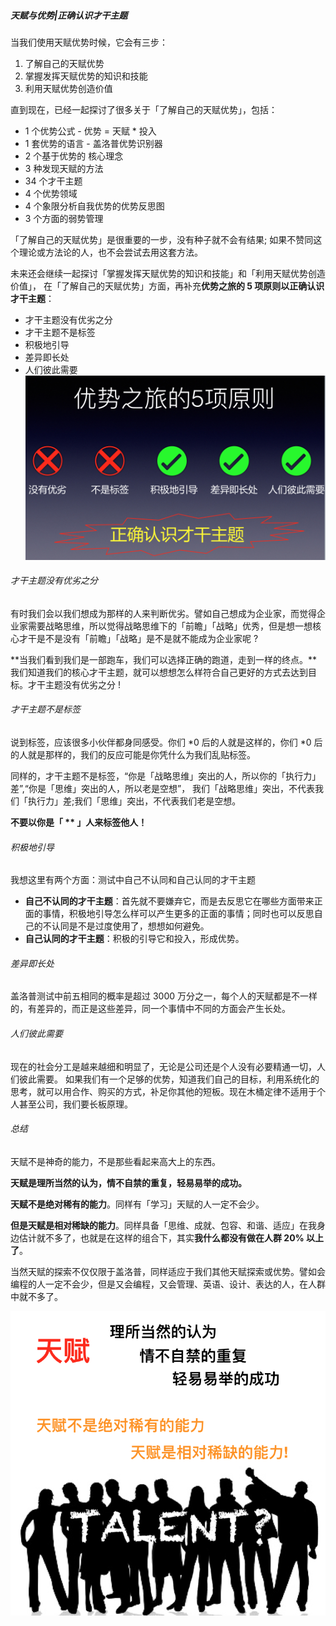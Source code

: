 ##### 天赋与优势|正确认识才干主题

当我们使用天赋优势时候，它会有三步：

1. 了解自己的天赋优势
2. 掌握发挥天赋优势的知识和技能
3. 利用天赋优势创造价值

直到现在，已经一起探讨了很多关于「了解自己的天赋优势」，包括：

- 1 个优势公式 - 优势 = 天赋 * 投入
- 1 套优势的语言 - 盖洛普优势识别器
- 2 个基于优势的 核心理念
- 3 种发现天赋的方法
- 34 个才干主题
- 4 个优势领域
- 4 个象限分析自我优势的优势反思图
- 3 个方面的弱势管理

「了解自己的天赋优势」是很重要的一步，没有种子就不会有结果; 如果不赞同这个理论或方法论的人，也不会尝试去用这套方法。

未来还会继续一起探讨「掌握发挥天赋优势的知识和技能」和「利用天赋优势创造价值」， 在「了解自己的天赋优势」方面，再补充**优势之旅的 5 项原则以正确认识才干主题**：

- 才干主题没有优劣之分
- 才干主题不是标签
- 积极地引导
- 差异即长处
- 人们彼此需要
![](images/2019-10-06-08-40-03.png)

###### 才干主题没有优劣之分
有时我们会以我们想成为那样的人来判断优劣。譬如自己想成为企业家，而觉得企业家需要战略思维，所以觉得战略思维下的「前瞻」「战略」优秀，但是想一想核心才干是不是没有「前瞻」「战略」是不是就不能成为企业家呢 ?

**当我们看到我们是一部跑车，我们可以选择正确的跑道，走到一样的终点。**我们知道我们的核心才干主题，就可以想想怎么样符合自己更好的方式去达到目标。才干主题没有优劣之分 !

###### 才干主题不是标签
说到标签，应该很多小伙伴都身同感受。你们 *0 后的人就是这样的，你们 *0 后的人就是那样的，我们的反应可能是你凭什么为我们乱贴标签。

同样的，才干主题不是标签，“你是「战略思维」突出的人，所以你的「执行力」差”,“你是「思维」突出的人，所以老是空想”， 我们「战略思维」突出，不代表我们「执行力」差;我们「思维」突出，不代表我们老是空想。

**不要以你是「 ** 」人来标签他人！**

###### 积极地引导
我想这里有两个方面：测试中自己不认同和自己认同的才干主题

- **自己不认同的才干主题**：首先就不要嫌弃它，而是去反思它在哪些方面带来正面的事情，积极地引导怎么样可以产生更多的正面的事情；同时也可以反思自己的不认同是不是过度使用了，想想如何避免。
- **自己认同的才干主题**：积极的引导它和投入，形成优势。

###### 差异即长处
盖洛普测试中前五相同的概率是超过 3000 万分之一，每个人的天赋都是不一样的，有差异的，而正是这些差异，同一个事情中不同的方面会产生长处。

###### 人们彼此需要
现在的社会分工是越来越细和明显了，无论是公司还是个人没有必要精通一切，人们彼此需要。 如果我们有一个足够的优势，知道我们自己的目标，利用系统化的思考，就可以用合作、购买的方式，补足你其他的短板。现在木桶定律不适用于个人甚至公司，我们要长板原理。

###### 总结

天赋不是神奇的能力，不是那些看起来高大上的东西。

**天赋是理所当然的认为，情不自禁的重复，轻易易举的成功。**

**天赋不是绝对稀有的能力**。同样有「学习」天赋的人一定不会少。

**但是天赋是相对稀缺的能力**。同样具备「思维、成就、包容、和谐、适应」在我身边估计就不多了，也就是在这样的组合下，其实**我什么都没有做在人群 20% 以上了**。

当然天赋的探索不仅仅限于盖洛普，同样适应于我们其他天赋探索或优势。譬如会编程的人一定不会少，但是又会编程，又会管理、英语、设计、表达的人，在人群中就不多了。

![](images/2019-10-06-09-10-22.png)